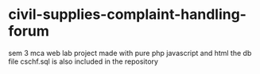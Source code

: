 # civil-supplies-complaint-handling-forum
sem 3 mca web lab project
made with pure php javascript and html
the db file cschf.sql is also included in the repository
